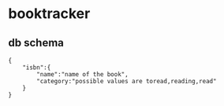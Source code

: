 # booktracker

## db schema

```realtime database schema
{
    "isbn":{
        "name":"name of the book",
        "category:"possible values are toread,reading,read"
    }
}
```